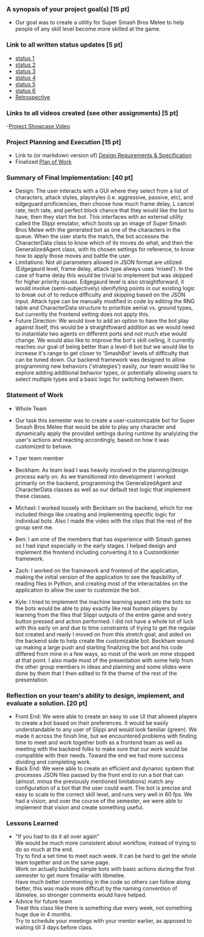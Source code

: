 ### A synopsis of your project goal(s) [15 pt]
- Our goal was to create a utility for Super Smash Bros Melee to help people of any skill level become more skilled at the game.
### Link to all written status updates [5 pt]
- [status 1](https://github.com/SeniorDesign2023/Slippi_Stats/blob/main/docs/status/status1.md)
- [status 2](https://github.com/SeniorDesign2023/Slippi_Stats/blob/main/docs/status/status2.md)
- [status 3](https://github.com/SeniorDesign2023/Slippi_Stats/blob/main/docs/status/status3.md)
- [status 4](https://github.com/SeniorDesign2023/Slippi_Stats/blob/main/docs/status/status4.md)
- [status 5](https://github.com/SeniorDesign2023/Slippi_Stats/blob/main/docs/status/status5.md)
- [status 6](https://github.com/SeniorDesign2023/Slippi_Stats/blob/main/docs/status/status6.md)
- [Retrospective](https://github.com/SeniorDesign2023/Slippi_Stats/blob/main/docs/status/retrospective.md)
### Links to all videos created (see other assignments) [5 pt]
-[Project Showcase Video](https://www.youtube.com/watch?v=8CjRA2EWUTw&feature=youtu.be)
### Project Planning and Execution [15 pt]
- Link to (or markdown version of) [Design Requirements & Specification](https://github.com/SeniorDesign2023/Slippi_Stats/blob/main/docs/project.pdf)
- Finalized [Plan of Work](https://github.com/SeniorDesign2023/Slippi_Stats/blob/main/docs/final.pdf)
### Summary of Final Implementation: [40 pt]
- Design: The user interacts with a GUI where they select from a list of characters, attack styles, playstyles (i.e. aggressive, passive, etc), and edgeguard proficiencies, then choose how much frame delay, L cancel rate, tech rate, and perfect block chance that they would like the bot to have, then they start the bot. This interfaces with an external utility called the Slippi emulator, which boots up an image of Super Smash Bros Melee with the generated bot as one of the characters in the queue. When the user starts the match, the bot accesses the CharacterData class to know which of its moves do what, and then the GeneralizedAgent class, with its chosen settings for reference, to know how to apply those moves and battle the user.
- Limitations: Not all parameters allowed in JSON format are utilized (Edgegaurd level, frame delay, attack type always uses 'mixed'). In the case of frame delay this would be trivial to implement but was skipped for higher priority issues. Edgegaurd level is also straightforward, it would involve (semi-subjectively) idenifyting points in our existing logic to break out of to reduce difficulty and skipping based on the JSON input. Attack type can be manually modified in code by editing the RNG table and CharacterData structure to prioritize aeirial vs. ground types, but currently the frontend setting does not apply this. 
- Future Direction: We would love to add an option to have the bot play against itself, this would be a straightfoward addition as we would need to instantiate two agents on different ports and not much else would change. We would also like to improve the bot's skill ceiling, it currently reaches our goal of being better than a level-9 bot but we would like to increase it's range to get closer to 'SmashBot' levels of difficulty that can be tuned down. Our backend framework was designed to allow programming new behaviors ('strategies') easily, our team would like to explore adding additional behavior types, or potentially allowing users to select multiple types and a basic logic for switching between them.
### Statement of Work
- Whole Team
- Our task this semester was to create a user-customizable bot for Super Smash Bros Melee that would be able to play any character and dynamically apply the provided settings during runtime by analyizing the user's actions and reacting accordingly, based on how it was customized to behave.

- 1 per  team member
- Beckham: As team lead I was heavily involved in the planning/design process early on. As we transitioned into development I worked primarily on the backend, programming the GeneralizedAgent and CharacterData classes as well as our default test logic that implement these classes. 
- Michael: I worked loosely with Beckham on the backend, which for me included things like creating and implementing specific logic for individual bots. Also I made the video with the clips that the rest of the group sent me.
- Ben: I am one of the members that has experience with Smash games so I had input especially in the early stages. I helped design and implement the frontend including converting it to a Customtkinter framework.
- Zach: I worked on the framework and frontend of the application, making the initial version of the application to see the feasibility of reading files in Python, and creating most of the interactables on the application to allow the user to customize the bot.
- Kyle: I tried to implement the machine learning aspect into the bots so the bots would be able to play exactly like real human players by learning from the files that Slippi outputs
of the entire game and every button pressed and action performed. I did not have a whole lot of luck with this early on and due to time constraints of trying to get the regular bot
created and ready I moved on from this stretch goal, and aided on the backend side to help create the customizable bot. Beckham wound up making a large push and starting finalizing
the bot and his code differed from mine in a few ways, so most of the work on mine stopped at that point. I also made most of the presentation with some help from the other group
members in ideas and planning and some slides were done by them that I then edited to fit the theme of the rest of the presentation.  
### Reflection on your team's ability to design, implement, and evaluate a solution. [20 pt]
- Front End: We were able to create an easy to use UI that allowed players to create a bot based on their preferences.  It would be easily understandable to any user of Slippi and would look familiar (green).  We made it across the finish line, but we encountered problems with finding time to meet and work together both as a frontend team as well as meeting with the backend folks to make sure that our work would be compatible with their needs. Toward the end we had more success dividing and completing work.
- Back End: We were able to create an efficient and dynamic system that processes JSON files passed by the front end to run a bot that can (almost. minus the previously mentioned limitations) match any configuration of a bot that the user could want. The bot is precise and easy to scale to the correct skill level, and runs very well in 60 fps. We had a vision, and over the course of the semester, we were able to implement that vision and create something useful.
### Lessons Learned
- "If you had to do it all over again"  
	We would be much more consistent about workflow, instead of trying to do so much at the end.  
	Try to find a set time to meet each week. It can be hard to get the whole team together and on the same page.  
	Work on actually building simple bots with basic actions during the first semester to get more fimaliar with libmelee.  
	Have much better commenting in the code so others can follow along better, this was made more difficult by the naming convention of libmelee, so stronger comments would have
	helped.  
- Advice for future team  
	Treat this class like there is something due every week, not something huge due in 4 months.  
	Try to schedule your meetings with your mentor earlier, as apposed to waiting till 3 days before class.
